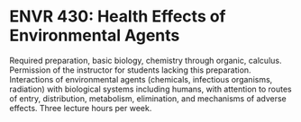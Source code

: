 # ENVR 430: Health Effects of Environmental Agents

Required preparation, basic biology, chemistry through organic, calculus. Permission of the instructor for students lacking this preparation. Interactions of environmental agents (chemicals, infectious organisms, radiation) with biological systems including humans, with attention to routes of entry, distribution, metabolism, elimination, and mechanisms of adverse effects. Three lecture hours per week.
